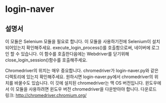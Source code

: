 # login-naver

## 설명서

이 모듈은 Selenium 모듈을 필요로 합니다. 이 모듈을 사용하기전에 Selenium이 설치되어있는지 확인해주세요.
execute_login_process()를 호출함으로써, 네이버에 로그인 할 수 있습니다. 이 함수를 호출한다음에는 Webdriver를 닫기위해 close_login_session()함수를 호출해주세요.

Chromedriver의 위치는 매우 중요합니다. chromedriver가 login-naver.py와 같은 디렉토리에 있는지 확인해주세요. 원하시면 login-naver.py에서 chromedriver의 위치를 바꿀수도 있습니다. 이 깃에 설치된 chromedriver는 맥 OS 버전입니다. 윈도우에서 이 모듈을 사용하려면 윈도우 버전 chromedriver을 다운받아야 합니다. 다운로드 링크: http://chromedriver.chromium.org/